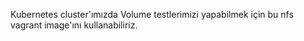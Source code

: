 
Kubernetes cluster'ımızda Volume testlerimizi yapabilmek için bu nfs vagrant image'ını kullanabiliriz.
